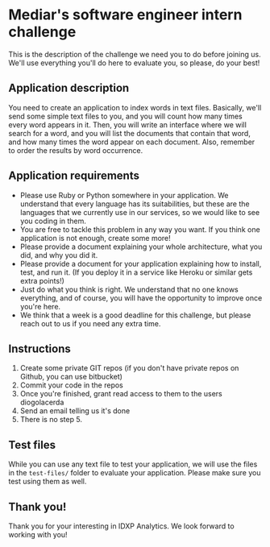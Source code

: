 # Mediar's software engineer intern challenge

This is the description of the challenge we need you to do before joining us. We'll use everything you'll do here to evaluate you, so please, do your best!

## Application description

You need to create an application to index words in text files. Basically, we'll send some simple text files to you, and you will count how many times every word appears in it. Then, you will write an interface where we will search for a word, and you will list the documents that contain that word, and how many times the word appear on each document. Also, remember to order the results by word occurrence.

## Application requirements

- Please use Ruby or Python somewhere in your application. We understand that every language has its suitabilities, but these are the languages that we currently use in our services, so we would like to see you coding in them.
- You are free to tackle this problem in any way you want. If you think one application is not enough, create some more!
- Please provide a document explaining your whole architecture, what you did, and why you did it.
- Please provide a document for your application explaining how to install, test, and run it. (If you deploy it in a service like Heroku or similar gets extra points!)
- Just do what you think is right. We understand that no one knows everything, and of course, you will have the opportunity to improve once you're here.
- We think that a week is a good deadline for this challenge, but please reach out to us if you need any extra time.

## Instructions

1. Create some private GIT repos (if you don't have private repos on Github, you can use bitbucket)
2. Commit your code in the repos
3. Once you're finished, grant read access to them to the users diogolacerda
4. Send an email telling us it's done
5. There is no step 5.

## Test files

While you can use any text file to test your application, we will use the files in the `test-files/` folder to evaluate your application. Please make sure you test using them as well.

## Thank you!

Thank you for your interesting in IDXP Analytics. We look forward to working with you!
